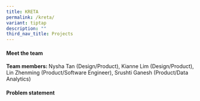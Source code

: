 ```yaml
---
title: KRETA
permalink: /kreta/
variant: tiptap
description: ""
third_nav_title: Projects
---
```

<h4>Meet the team</h4>
<p></p>
<p><strong>Team members: </strong>Nysha Tan (Design/Product), Kianne Lim
(Design/Product), Lin Zhenming (Product/Software Engineer), Srushti Ganesh
(Product/Data Analytics)</p>
<h4>Problem statement</h4>
<p></p>